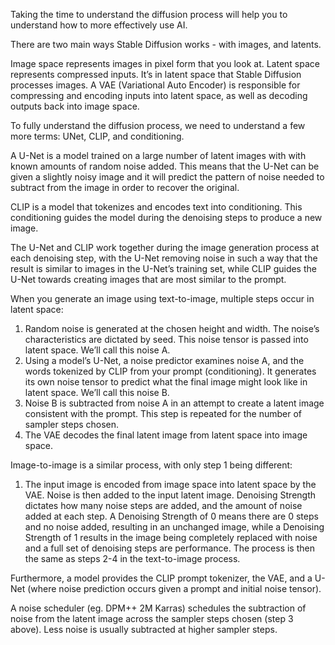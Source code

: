 Taking the time to understand the diffusion process will help you to understand how to more effectively use AI.

There are two main ways Stable Diffusion works - with images, and latents.

Image space represents images in pixel form that you look at. Latent space represents compressed inputs. It’s in latent space that Stable Diffusion processes images. A VAE (Variational Auto Encoder) is responsible for compressing and encoding inputs into latent space, as well as decoding outputs back into image space.

To fully understand the diffusion process, we need to understand a few more terms: UNet, CLIP, and conditioning.

A U-Net is a model trained on a large number of latent images with with known amounts of random noise added.  This means that the U-Net can be given a slightly noisy image and it will predict the pattern of noise needed to subtract from the image in order to recover the original. 

CLIP is a model that tokenizes and encodes text into conditioning. This conditioning guides the model during the denoising steps to produce a new image. 

The U-Net and CLIP work together during the image generation process at each denoising step, with the U-Net removing noise in such a way that the result is similar to images in the U-Net’s training set, while CLIP guides the U-Net towards creating images that are most similar to the prompt.


When you generate an image using text-to-image, multiple steps occur in latent space:
1. Random noise is generated at the chosen height and width. The noise’s characteristics are dictated by  seed. This noise tensor is passed into latent space. We’ll call this noise A.
2. Using a model’s U-Net, a noise predictor examines noise A, and the words tokenized by CLIP from your prompt (conditioning). It generates its own noise tensor to predict what the final image might look like in latent space. We’ll call this noise B.
3. Noise B is subtracted from noise A in an attempt to create a latent image consistent with the prompt. This step is repeated for the number of sampler steps chosen.
4. The VAE decodes the final latent image from latent space into image space.

Image-to-image is a similar process, with only step 1 being different:
1. The input image is encoded from image space into latent space by the VAE. Noise is then added to the input latent image. Denoising Strength dictates how many noise steps are added, and the amount of noise added at each step. A Denoising Strength of 0 means there are 0 steps and no noise added, resulting in an unchanged image, while a Denoising Strength of 1 results in the image being completely replaced with noise and a full set of denoising steps are performance. The process is then the same as steps 2-4 in the text-to-image process. 

Furthermore, a model provides the CLIP prompt tokenizer, the VAE, and a U-Net (where noise prediction occurs given a prompt and initial noise tensor).

A noise scheduler (eg. DPM++ 2M Karras) schedules the subtraction of noise from the latent image across the sampler steps chosen (step 3 above). Less noise is usually subtracted at higher sampler steps. 
